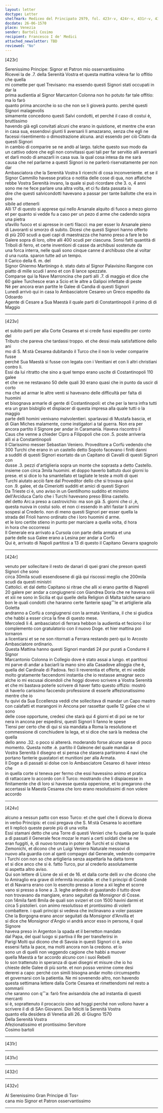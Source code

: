 ```yaml
---
layout: letter
doctype: Letter
shelfmark: Mediceo del Principato 2979, fol. 423r-v, 424r-v, 431r-v, 432r-v
docdate: 26-06-1570
place: Venezia
sender: Bartoli Cosimo
recipient: Francesco I de' Medici
attached_newsletter: TBD
reviewed: "No"
---
```


[423r]  
  
  
Serenissimo Principe: Signor et Patron mio osservantissimo  
Ricevei la de .7. della Serenità Vostra et questa mattina voleva far lo offitio che quella  
mi comette per quel Trevisano: ma essendo questi Signori stati occupati in dar la  
prima audientia al Signor Marcanton Colonna non ho potuto far tale offitio: ma lo farò  
quanto prima ancorche io so che non se li gioverà punto. perché questi Signori malagevolis  
simamente concedono questi Salvi condotti, et perché il caso di costui è, bruttissimo  
havendo già egli convitati alcuni che erano in quistione, et mentre che eran  
in casa sua, essendovi giunti li aversarii li amazarano, senza che egli ne  
facessi risentimento o dimostrazione alcuna. anzi essendo per ciò Citato da questi Signori  
in cambio di comparire se ne andò al largo. talche questo suo modo da  
un cattivo odore che egli non convitassi quei tali per far servitio alli aversarii  
et darli modo di amazarli in casa sua. la qual cosa intesa da me sarà  
causa che nel parlarne a questi Signori io ne parlerò riservatamente per non dar  
Ambasciatora che la Serenità Vostra li ricerchi di cosa inconveniente. et se il  
Signor Cammillo havesse pratica o notitia delle cose di qua, non affatiche  
rebbe Vostra Serenità invano, la quale si può ricordare che 3. o, 4 anni  
sono me ne fece parlare una altra volta, et ci fu data passata io  
dire che questi salvicondotti havevano a passar per tante ballotte che era in pos  
sibile ad ottenerli  
Alli 17 di questo si apprese qui nello Arsanale alquito di fuoco a mezo giorno  
et per quanto si vedde fu a caso per un pezo d arme che cadendo sopra una pietra  
sfavillo fuoco et si apresse in certi filacci: ma per esser lo Arsanale pieno  
di Lavoranti si smorzo di subito. Dicesi che questi Signori hanno offerto  
di più 200 scudi a quei capi di maestrazza che hanno preso a fare le bo  
Galere sopra di loro, oltre alli 400 scudi per ciascuna. Sonsi fatti quantità di  
Triboli di ferro, et certe inventioni di casse da archibusi sostenute da  
una forca interra, nelle quali sono cinque canne d archibuso che al voltar  
d una ruota. sparon tutte ad un tempo.  
Il Carico della 6. m. del  
Signor Ghiermo Martiningo è. stato dato al Signor Palavisino Rangone con  
piatto di mille scudi l anno et con 8 lance spezzate.  
Comparse qui la Nave Marroncina che partì alli .7. di maggio et dice che  
60 galee Turchesce eran a Scio et le altre a Galipoi infettate di peste  
Né per ancora eran partite le Galee di Candia di questi Signori  
Lunedì arrivò qui in casa lo Ambasciatore Cesareo un Greco espedito da Odoardo  
Agente di Cesare a Sua Maestà il quale partì di Constantinopoli il primo dì di Maggio  
  
---  

[423v]  
  
  
et subito partì per alla Corte Cesarea et si crede fussi espedito per conto del  
Tributo che pareva che tardassi troppo. et che dessi mala satisfattione dello ani  
mo di S. M:stà Cesarea dubitando il Turco che il non lo veder comparire fusse  
perché Sua Maestà si fusse con legata con i Venitiani et con li altri christiani contro li.  
Essi da lui ritratto che sino a quel tempo erano uscite di Costantinopoli 110 galee  
et che ve ne restavano 50 delle quali 30 erano quasi che in punto da uscir di corto  
ma che ad armar le altre venti si havevano delle difficultà per falta di huomini  
et bisognava armarle di gente di Costantinopoli: et che per la terra infra tutti  
era un gran bisbiglio et dispiacer di questa impresa alla quale tutti o la maggio  
parte delli homini venivano malvolentieri. sparlavasi di Mustafa bascia, et  
di Gian Miches malamente, come instigatori a tal guerra. Non era per  
ancora partito il Signore per andar in Caramania. Haveva riscontro il  
Caus che venne a chieder Cipro a Filipopoli che con .5. poste arriveria  
alli xi a Constantinopoli  
Il Clarissimo messer Sebastian Veniero. Proveditore a Corfù vedendo che  
300 Turchi che erano in un castello detto Sopoto facevano i finiti danni  
a sudditi di questi Signori esortato da un Capitano di Cavalli di questi Signori con  
dusse .3. pezzi d'artiglieria sopra un monte che soprasta a detto Castello.  
insieme con circa 3mila huomini. et doppo haverlo battuto duoi giorni lo  
prese. et si dice lo ha smantellato et tagliate le teste a molti di quei  
Turchi aiutato acciò fare dal Proveditor dello che si trovava quivi  
con .9. galee, et da Cimeriotti sudditi et amici di questi Signori  
Da Trieste ci è, uno aviso in un Gentilhomo suddito et ministro  
dell'Arciduca Carlo che i Turchi havevano preso Blina castello.  
del detto Arc:a preso a castrovichio: ma son già .5. giorni che ci ,è,  
questa nuova in costui solo. et non ci essendo in altri fastar li animi  
sospesi al Crederlo. non di meno questi Signori per esser quella la  
strada del Frioli hanno ordinato che i loro huomini d arme.  
et le loro certite stieno in punto per marciare a quella volta, d hora  
in hora che occorressi  
Il Generale era arrivato a Cursola con parte della armata et una  
parte delle sua Galee erano a Lesina per andar a Corfù  
Qui è, arrivato di Napoli partitosi a 13 di questo il Capitano Gevarra spagnolo  
  
---  

[424r]  
  
  
venuto per sollecitare il resto de danari di quei grani che preson questi Signori che sono  
circa 30mila scudi essendosene di già qui riscossi meglio che 200mila scudi da questi ministri  
Cattolici. et dal detto Capitano si ritrae che alli xi erano partite di Napreli  
20 galere per andar a congiugnersi con Giandrea Doria che ne haveva xxiii  
et xiii ne sono in Sicilia et qui quelle della Religion di Malta talche sariano  
bon le quali condotti che haranno certe fanterie spag⁀le et artiglierie alla Goletta  
andranno a Corfù a congiugnersi con la armata Venitiana, il che si giudica  
che habbi a esser circa la fine di questo mese.  
Mercoledì li 4. ambasciatori di ferrara hebbon la audientia et feciono il lor  
complemento con gratulatorio con il nuovo Doge. et hier mattina poi tornaron  
a licentiarsi et se ne son ritornati a Ferrara restando però qui lo Arcosto  
Ambasciatore ordinario.  
Questa Mattina hanno questi Signori mandati 24 pur purati a Condurre il Signor  
Marcantonio Colonna in Collegio dove è stato assai a lungo. et partitosi  
mi parve di andar a baciarli la mano sino alla Casadove alloggia che è,  
quella del Cardinale di Padova. feci li reverentia et offerte, et mi vedde  
molto gratamente faccendomi instantia che io restasse amagnar seco  
alche io mi escusai dicendoli che hoggi dovevo scrivere a Vostra Serenità  
et che mi bastava poterle scrivere di haver fatto questo offizio: mostrò  
di haverlo carissimo faccendo professione di esserle affezionatissimo mentre che io  
fu quivi da Sua Eccellenza veddi che sollecitava di mandar un Capo mastro  
con calafatti et marangoni in Ancona per rassettar quelle 12 galee che vi sono  
delle cose opportune, credesi che starà qui 4 giorni et di poi se ne tor  
nera in ancona per espedirsi, questi Signori li fanno le spese  
Tiensi per certo che di qui si sia mandata a Roma la resolutione et  
commessione di conchiudere la lega, et si dice che sarà la medesa che quella  
dello anno .32. o poco si altererà. moderando forse alcune spese di poco  
momento. Questa notte .è. partito il Galeone del quale mandai a  
Vostra Serenità il disegno et si pensa che stasera partiranno 4 navi che  
portano fanterie guastatori et munitioni per alla Armata.  
Il Doge a dì passati si dolse con lo Ambasciatore Cesareo di haver inteso che  
in quella corte si teneva per fermo che essi havessino animo et pratica  
di rattaccare lo accordo con il Turco: mostrando che li dispiacesse in  
finitamente che di loro si havesse questa oppenione, et lo pregarono che  
accertassi la Maestà Cesarea che loro erano resolutissimi di non volere accordo  
  
---  

[424v]  
  
  
alcuno a nessun patto con esso Turco: et che quel che li diceva lo diceva  
in verbo Principis: et così pregava che S. M:stà Cesarea lo accettare  
et li replicò queste parole più di una volta  
Essi stamani detto che una Torre di questi Venieri che fu quella per la quale  
a dì passati il Generale fece mozar le mani a certi soldati che se ne  
eran fuggiti, è, di nuovo tornata in poter de Turchi et si chiama  
Zemonichi, et dicono che un Luigi Veniero Naturale messovi di  
nuovo alla guardia con al qanti compagni dal Generale, vedendo comparire  
i Turchi con non so che artiglieria senza aspettarla ha datta torre  
et si dice anco che si è. fatto Turco, pur al crederlo assolutamente  
si aspetta altro aviso.  
Qui son lettere di Lione de xii et de 16. et dalla corte delli xv che dicono che  
lo Amiraglio era grave di infermità incurabile. et che li principi di Condé  
et di Navarra erano con lo esercito presso a lione a xii leghe et scorre  
vano si presso a lione a .3. leghe ardendo et guastando il tutto dove  
non trovavano da mangiare, erano seguitati da Monsignor di Cosse.  
con 14mila fanti 8mila de quali son svizeri et con 1500 havini darmi et  
circa 5 pistolieri. con animo resolutisso et prontissimo di volerli  
combattere. i quali principi si vedeva che inclinavano a voler passare  
Che la Borgogna erano ancor seguitati da Monsignor d'Anvilla et  
si dice che Monsignor d'Angio vi andrà ancor esso in persona, il qual Signore  
haveva preso in Argenton la spada et il berretton mandato  
dal Papa, del qual luogo si partiva il Re per transferirsi in  
Parigi Molti qui dicono che di Savoia in questi Signori ci è, aviso  
essersi fatta la pace, ma molti ancora non la credono. et io  
sono un di quelli non veggendo cagione che habbi a muover  
quella Maestà a far accordo alcuno con i suoi Rebelli  
Io son trattenuto in speranza di quei disegni et misure che io ho  
chieste delle Galee di più sorte. et non posso venirne come desi  
dererei a capo: perché con simili bisogna andar molto circumspetto  
et governarsi con la patientia. Ne mi sovenendo altro, non havendo  
questa settimana lettere dalla Corte Cesarea et rimettendomi nel resto a sommarii  
che saranno con q⁀a: farò fine avisandola che ad instantia di questi mercanti  
si è, soprattenuto il procaccio sino ad hoggi perché non vollono haver a  
scrivere il dì di SAn Giovanni. Dio feliciti la Serenità Vostra  
quanto ella desidera di Venetia alli 26. di Giugno 1570  
Della Serenità Vostra  
Afezionatissimo et prontissimo Servitore  
Cosimo bartoli  
  
---  

[431r]  
  
  
  
---  

[431v]  
  
  
  
---  

[432r]  
  
  
  
---  

[432v]  
  
  
Al Serenissimo Gran Principe di Tos꞊  
cana mio Signor et Patron osservantissimo  
  
---  

